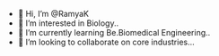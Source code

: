 - 👋 Hi, I’m @RamyaK
- 👀 I’m interested in Biology..
- 🌱 I’m currently learning Be.Biomedical Engineering..
- 💞️ I’m looking to collaborate on core industries...


<!---
RamyaK7205/RamyaK7205 is a ✨ special ✨ repository because its `README.md` (this file) appears on your GitHub profile.
You can click the Preview link to take a look at your changes.
--->
